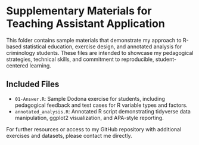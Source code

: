 # Supplementary Materials for Teaching Assistant Application

This folder contains sample materials that demonstrate my approach to R-based statistical education, exercise design, and annotated analysis for criminology students. These files are intended to showcase my pedagogical strategies, technical skills, and commitment to reproducible, student-centered learning.

## Included Files

- `01-Answer.R`: Sample Dodona exercise for students, including pedagogical feedback and test cases for R variable types and factors.
- `annotated_analysis.R`: Annotated R script demonstrating tidyverse data manipulation, ggplot2 visualization, and APA-style reporting.

For further resources or access to my GitHub repository with additional exercises and datasets, please contact me directly.
